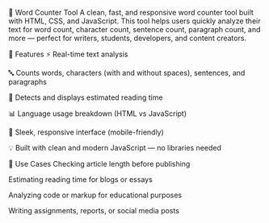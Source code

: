 📝 Word Counter Tool
A clean, fast, and responsive word counter tool built with HTML, CSS, and JavaScript. This tool helps users quickly analyze their text for word count, character count, sentence count, paragraph count, and more — perfect for writers, students, developers, and content creators.

🚀 Features
⚡ Real-time text analysis

🔤 Counts words, characters (with and without spaces), sentences, and paragraphs

🧠 Detects and displays estimated reading time

📊 Language usage breakdown (HTML vs JavaScript)

🎯 Sleek, responsive interface (mobile-friendly)

💡 Built with clean and modern JavaScript — no libraries needed

🔧 Use Cases
Checking article length before publishing

Estimating reading time for blogs or essays

Analyzing code or markup for educational purposes

Writing assignments, reports, or social media posts
